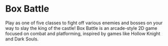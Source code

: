 # Box Battle
Play as one of five classes to fight off various enemies and bosses on your way to slay the king of the castle! Box Battle is an arcade-style 2D game focused on combat and platforming, inspired by games like Hollow Knight and Dark Souls.
